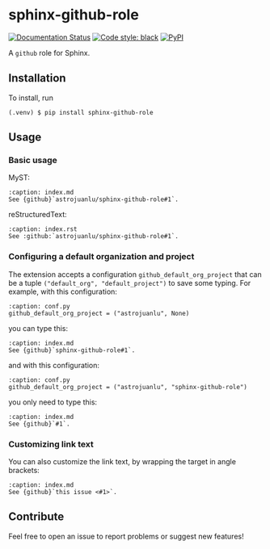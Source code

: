 # sphinx-github-role

[![Documentation Status](https://readthedocs.org/projects/sphinx-github-role/badge/?version=latest)](https://sphinx-github-role.readthedocs.io/en/latest/?badge=latest)
[![Code style: black](https://img.shields.io/badge/code%20style-black-000000.svg)](https://github.com/psf/black)
[![PyPI](https://img.shields.io/pypi/v/sphinx-github-role)](https://pypi.org/project/sphinx-github-role)

A `github` role for Sphinx.

## Installation

To install, run

```
(.venv) $ pip install sphinx-github-role
```

## Usage

### Basic usage

MyST:

```{code-block} md
:caption: index.md
See {github}`astrojuanlu/sphinx-github-role#1`.
```

reStructuredText:

```{code-block} rst
:caption: index.rst
See :github:`astrojuanlu/sphinx-github-role#1`.
```

### Configuring a default organization and project

The extension accepts a configuration `github_default_org_project`
that can be a tuple `("default_org", "default_project")`
to save some typing. For example, with this configuration:

```{code-block} python
:caption: conf.py
github_default_org_project = ("astrojuanlu", None)
```

you can type this:

```{code-block} md
:caption: index.md
See {github}`sphinx-github-role#1`.
```

and with this configuration:

```{code-block} python
:caption: conf.py
github_default_org_project = ("astrojuanlu", "sphinx-github-role")
```

you only need to type this:

```{code-block} md
:caption: index.md
See {github}`#1`.
```

### Customizing link text

You can also customize the link text, by wrapping the target in angle brackets:

```{code-block} md
:caption: index.md
See {github}`this issue <#1>`.
```

## Contribute

Feel free to open an issue to report problems or suggest new features!
